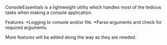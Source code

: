 ConsoleEssentials is a lightweight utility which handles most of the tedious tasks when making a console application.

Features:
*Logging to console and/or file.
*Parse arguments and check for required arguments.

More features will be added along the way as they are needed.